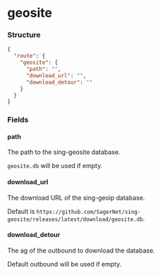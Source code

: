 # geosite

### Structure

```json
{
  "route": {
    "geosite": {
      "path": "",
      "download_url": "",
      "download_detour": ""
    }
  }
}
```

### Fields

#### path

The path to the sing-geosite database.

`geosite.db` will be used if empty.

#### download_url

The download URL of the sing-geoip database.

Default is `https://github.com/SagerNet/sing-geosite/releases/latest/download/geosite.db`.

#### download_detour

The ag of the outbound to download the database.

Default outbound will be used if empty.